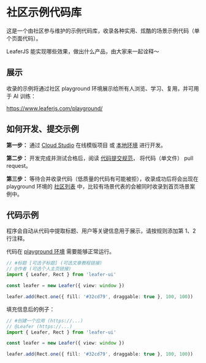 # 社区示例代码库

这是一个由社区参与维护的示例代码库，收录各种实用、炫酷的场景示例代码（单个页面代码）。

LeaferJS 能实现哪些效果，做出什么产品，由大家来一起诠释～

## 展示

收录的示例将通过社区 playground 环境展示给所有人浏览、学习、复用，并可用于 AI 训练：

https://www.leaferjs.com/playground/

## 如何开发、提交示例

**第一步：** 通过 [Cloud Studio](https://cloudstudio.net/?templateId=10064) 在线模版项目 或 [本地环境](https://www.leaferjs.com/ui/guide/runtime.html#%E6%9C%AC%E5%9C%B0%E7%8E%AF%E5%A2%83) 进行开发。

**第二步：** 开发完成并测试合格后，阅读 [代码提交规范](https://github.com/leaferjs/leafer-ui/blob/main/contributor/COMMIT_CONVENTION.md)， 将代码（单文件） pull request。

**第三步：** 等待合并收录代码（低质量的代码有可能被拒），收录成功后将会出现在 playground 环境的 [社区列表](https://www.leaferjs.com/playground/#community) 中，比较有场景代表的会被同时收录到首页场景案例中。

## 代码示例

程序会自动从代码中提取标题、用户等关键信息用于展示，请按规则添加第 1、2 行注释。

代码在 [playground 环境](https://www.leaferjs.com/playground/) 需要能够正常运行。

```ts
// #标题 [可选子标题] (可选文章教程链接)
// @作者 (可选个人主页链接)
import { Leafer, Rect } from 'leafer-ui'

const leafer = new Leafer({ view: window })

leafer.add(Rect.one({ fill: '#32cd79', draggable: true }, 100, 100))
```

填充信息后的例子：

```ts
// #创建一个应用 (https://...)
// @Leafer (https://...)
import { Leafer, Rect } from 'leafer-ui'

const leafer = new Leafer({ view: window })

leafer.add(Rect.one({ fill: '#32cd79', draggable: true }, 100, 100))
```
